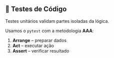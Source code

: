 ## 🧪 Testes de Código

Testes unitários validam partes isoladas da lógica.

Usamos o `pytest` com a metodologia **AAA**:

1. **Arrange** – preparar dados
2. **Act** – executar ação
3. **Assert** – verificar resultado